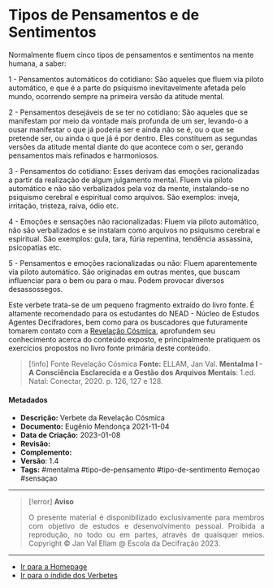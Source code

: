 # Tipos de Pensamentos e de Sentimentos

Normalmente fluem cinco tipos de pensamentos e sentimentos na mente humana, a saber: 
 
 1 - Pensamentos automáticos do cotidiano: São aqueles que fluem via piloto automático, e que é a parte do psiquismo inevitavelmente afetada pelo mundo, ocorrendo sempre na primeira versão da atitude mental. 
 
 2 - Pensamentos desejáveis de se ter no cotidiano: São aqueles que se manifestam por meio da vontade mais profunda de um ser, levando-o a ousar manifestar o que já poderia ser e ainda não se é, ou o que se pretende ser, ou ainda o que já é por dentro. Eles constituem as segundas versões da atitude mental diante do que acontece com o ser, gerando pensamentos mais refinados e harmoniosos.
 
 3 - Pensamentos do cotidiano: Esses derivam das emoções racionalizadas a partir da realização de algum julgamento mental. Fluem via piloto automático e não são verbalizados pela voz da mente, instalando-se no psiquismo cerebral e espiritual como arquivos. São exemplos: inveja, irritação, tristeza, raiva, ódio etc.
 
 4 - Emoções e sensações não racionalizadas: Fluem via piloto automático, não são verbalizados e se instalam como arquivos no psiquismo cerebral e espiritual. São exemplos: gula, tara, fúria repentina, tendência assassina, psicopatias etc. 
 
 5 - Pensamentos e emoções racionalizadas ou não: Fluem aparentemente via piloto automático. São originadas em outras mentes, que buscam influenciar para o bem ou para o mau. Podem provocar diversos desassossegos. 
 
 Este verbete trata-se de um pequeno fragmento extraído do livro fonte. É altamente recomendado para os estudantes do NEAD - Núcleo de Estudos Agentes Decifradores, bem como para os buscadores que futuramente tomarem contato com a [Revelação Cósmica](Revelação%20Cósmica.md), aprofundem seu conhecimento acerca do conteúdo exposto, e principalmente pratiquem os exercícios propostos no livro fonte primária deste conteúdo. 
 
 > [!info] Fonte Revelação Cósmica
 > **Fonte:** ELLAM, Jan Val. **Mentalma I - A Consciência Esclarecida e a Gestão dos Arquivos Mentais**: 1.ed. Natal: Conectar, 2020. p. 126, 127 e 128. 
 
#### Metadados

- **Descrição:** Verbete da Revelação Cósmica
- **Documento:** Eugênio Mendonça 2021-11-04 
- **Data de Criação:** 2023-01-08
- **Revisão:** 
- **Complemento:** 
- **Versão**: 1.4 
- **Tags:** #mentalma #tipo-de-pensamento #tipo-de-sentimento #emoçao #sensaçao

---
> [!error] **Aviso**
> <p align="justify">O presente material é disponibilizado exclusivamente para membros com objetivo de estudos e desenvolvimento pessoal. Proibida a reprodução, no todo ou em partes, através de quaisquer meios. Copyright © Jan Val Ellam @ Escola da Decifração 2023. </p>

---
- [Ir para a Homepage](Homepage.canvas)
- [Ir para o índide dos Verbetes](ÍNDIDE%20GERAL%20DOS%20VERBETES.canvas)
